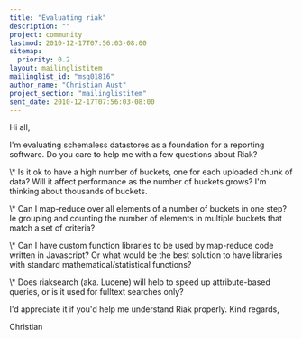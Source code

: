 ```yaml
---
title: "Evaluating riak"
description: ""
project: community
lastmod: 2010-12-17T07:56:03-08:00
sitemap:
  priority: 0.2
layout: mailinglistitem
mailinglist_id: "msg01816"
author_name: "Christian Aust"
project_section: "mailinglistitem"
sent_date: 2010-12-17T07:56:03-08:00
---
```



Hi all,

I'm evaluating schemaless datastores as a foundation for a reporting software. 
Do you care to help me with a few questions about Riak?

\\* Is it ok to have a high number of buckets, one for each uploaded chunk of 
data? Will it affect performance as the number of buckets grows? I'm thinking 
about thousands of buckets.

\\* Can I map-reduce over all elements of a number of buckets in one step? Ie 
grouping and counting the number of elements in multiple buckets that match a 
set of criteria?

\\* Can I have custom function libraries to be used by map-reduce code written in 
Javascript? Or what would be the best solution to have libraries with standard 
mathematical/statistical functions?

\\* Does riaksearch (aka. Lucene) will help to speed up attribute-based queries, 
or is it used for fulltext searches only?

I'd appreciate it if you'd help me understand Riak properly. Kind regards,

Christian
